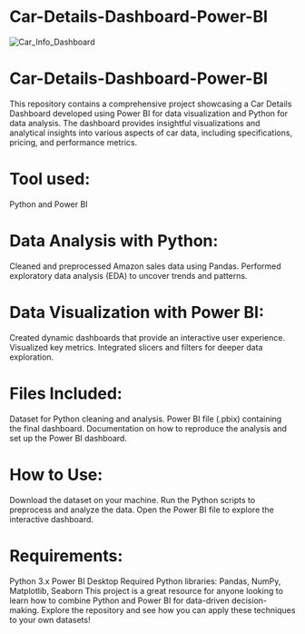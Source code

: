 # Car-Details-Dashboard-Power-BI
![Car_Info_Dashboard](https://github.com/user-attachments/assets/262a9ba3-8f25-4620-b5d1-f0a6069815df)

# Car-Details-Dashboard-Power-BI
This repository contains a comprehensive project showcasing a Car Details Dashboard developed using Power BI for data visualization and Python for data analysis. The dashboard provides insightful visualizations and analytical insights into various aspects of car data, including specifications, pricing, and performance metrics.

# Tool used: 
Python and Power BI

# Data Analysis with Python:
Cleaned and preprocessed Amazon sales data using Pandas.
Performed exploratory data analysis (EDA) to uncover trends and patterns.


# Data Visualization with Power BI:
Created dynamic dashboards that provide an interactive user experience.
Visualized key metrics.
Integrated slicers and filters for deeper data exploration.

# Files Included:
Dataset for Python cleaning and analysis.
Power BI file (.pbix) containing the final dashboard.
Documentation on how to reproduce the analysis and set up the Power BI dashboard.

# How to Use:
Download the dataset on your machine.
Run the Python scripts to preprocess and analyze the data.
Open the Power BI file to explore the interactive dashboard.

# Requirements:
Python 3.x
Power BI Desktop
Required Python libraries: Pandas, NumPy, Matplotlib, Seaborn
This project is a great resource for anyone looking to learn how to combine Python and Power BI for data-driven decision-making. Explore the repository and see how you can apply these techniques to your own datasets!
